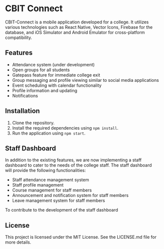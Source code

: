 # CBIT Connect

CBIT-Connect is a mobile application developed for a college. It utilizes various technologies such as React Native, Vector Icons, Firebase for the database, and iOS Simulator and Android Emulator for cross-platform compatibility.

## Features

- Attendance system (under development)
- Open groups for all students
- Gatepass feature for immediate college exit
- Group messaging and profile viewing similar to social media applications
- Event scheduling with calendar functionality
- Profile information and updating
- Notifications

## Installation

1. Clone the repository.
2. Install the required dependencies using `npm install`.
3. Run the application using `npm start`.

## Staff Dashboard

In addition to the existing features, we are now implementing a staff dashboard to cater to the needs of the college staff. The staff dashboard will provide the following functionalities:

- Staff attendance management system
- Staff profile management
- Course management for staff members
- Announcement and notification system for staff members
- Leave management system for staff members

To contribute to the development of the staff dashboard

## License

This project is licensed under the MIT License. See the LICENSE.md file for more details.


